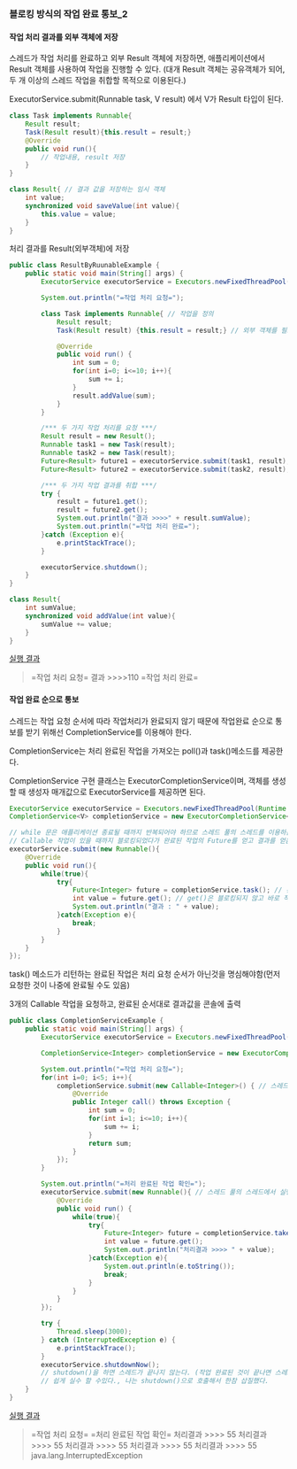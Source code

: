 ### 블로킹 방식의 작업 완료 통보_2

#### 작업 처리 결과를 외부 객체에 저장

스레드가 작업 처리를 완료하고 외부 Result 객체에 저장하면, 애플리케이션에서 Result 객체를 사용하여 작업을 진행할 수 있다. (대개 Result 객체는 공유객체가 되어, 두 개 이상의 스레드 작업을 취합할 목적으로 이용된다.)

ExecutorService.submit(Runnable task, V result) 에서 V가 Result 타입이 된다.

```java
class Task implements Runnable{
    Result result;
    Task(Result result){this.result = result;}
    @Override
    public void run(){
        // 작업내용, result 저장
    }
}

class Result{ // 결과 값을 저장하는 임시 객체
    int value;
    synchronized void saveValue(int value){
        this.value = value;
    }
}
```

처리 결과를 Result(외부객체)에 저장

```java
public class ResultByRuunableExample {
    public static void main(String[] args) {
        ExecutorService executorService = Executors.newFixedThreadPool(Runtime.getRuntime().availableProcessors());

        System.out.println("=작업 처리 요청=");

        class Task implements Runnable{ // 작업을 정의
            Result result;
            Task(Result result) {this.result = result;} // 외부 객체를 필드에 저장

            @Override
            public void run() {
                int sum = 0;
                for(int i=0; i<=10; i++){
                    sum += i;
                }
                result.addValue(sum);
            }
        }

        /*** 두 가지 작업 처리를 요청 ***/
        Result result = new Result();
        Runnable task1 = new Task(result);
        Runnable task2 = new Task(result);
        Future<Result> future1 = executorService.submit(task1, result);
        Future<Result> future2 = executorService.submit(task2, result);

        /*** 두 가지 작업 결과를 취합 ***/
        try {
            result = future1.get();
            result = future2.get();
            System.out.println("결과 >>>>" + result.sumValue);
            System.out.println("=작업 처리 완료=");
        }catch (Exception e){
            e.printStackTrace();
        }

        executorService.shutdown();
    }
}

class Result{
    int sumValue;
    synchronized void addValue(int value){
        sumValue += value;
    }
}
```

<u>실행 결과</u>

>=작업 처리 요청=
>결과 >>>>110
>=작업 처리 완료=



#### 작업 완료 순으로 통보

스레드는 작업 요청 순서에 따라 작업처리가 완료되지 않기 때문에 작업완료 순으로 통보를 받기 위해선 CompletionService를 이용해야 한다.

CompletionService는 처리 완료된 작업을 가져오는 poll()과 task()메소드를 제공한다.

CompletionService 구현 클래스는 ExecutorCompletionService<V>이며, 객체를 생성할 때 생성자 매개값으로 ExecutorService를 제공하면 된다.

```java
ExecutorService executorService = Executors.newFixedThreadPool(Runtime.getRuntime().availableProcessors());
CompletionService<V> completionService = new ExecutorCompletionService<V>(executorService);

// while 문은 애플리케이션 종료될 때까지 반복되어야 하므로 스레드 풀의 스레드를 이용하는것이 좋음
// Callable 작업이 있을 때까지 블로킹되었다가 완료된 작업의 Future를 얻고 결과를 얻음(get())
executorService.submit(new Runnable(){ 
    @Override
    public void run(){
        while(true){
            try{
                Future<Integer> future = completionService.task(); // 완료된 작업이 있을 때까지 블로킹, 완료되면 Future 리턴
                int value = future.get(); // get()은 블로킹되지 않고 바로 작업결과 리턴
                System.out.println("결과 : " + value);
            }catch(Exception e){
                break;
            }
        }
    }
});
```



task() 메소드가 리턴하는 완료된 작업은 처리 요청 순서가 아닌것을 명심해야함(먼저 요청한 것이 나중에 완료될 수도 있음)

3개의 Callable 작업을 요청하고, 완료된 순서대로 결과값을 콘솔에 출력

```java
public class CompletionServiceExample {
    public static void main(String[] args) {
        ExecutorService executorService = Executors.newFixedThreadPool(Runtime.getRuntime().availableProcessors());

        CompletionService<Integer> completionService = new ExecutorCompletionService<Integer>(executorService);

        System.out.println("=작업 처리 요청=");
        for(int i=0; i<5; i++){
            completionService.submit(new Callable<Integer>() { // 스레드풀 작업요청
                @Override
                public Integer call() throws Exception {
                    int sum = 0;
                    for(int i=1; i<=10; i++){
                        sum += i;
                    }
                    return sum;
                }
            });
        }

        System.out.println("=처리 완료된 작업 확인=");
        executorService.submit(new Runnable(){ // 스레드 풀의 스레드에서 실행
            @Override
            public void run() {
                while(true){
                    try{
                        Future<Integer> future = completionService.take();
                        int value = future.get();
                        System.out.println("처리결과 >>>> " + value);
                    }catch(Exception e){
                        System.out.println(e.toString());
                        break;
                    }
                }
            }
        });

        try {
            Thread.sleep(3000);
        } catch (InterruptedException e) {
            e.printStackTrace();
        }
        executorService.shutdownNow();
        // shutdown()을 하면 스레드가 끝나지 않는다. (작업 완료된 것이 끝나면 스레드풀이 닫히기 떄문이다.)
        // 쉽게 실수 할 수있다., 나는 shutdown()으로 호출해서 한참 삽질했다.
    }
}
```

<u>실행 결과</u>

>=작업 처리 요청=
>=처리 완료된 작업 확인=
>처리결과 >>>> 55
>처리결과 >>>> 55
>처리결과 >>>> 55
>처리결과 >>>> 55
>처리결과 >>>> 55
>java.lang.InterruptedException